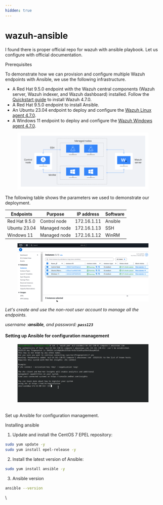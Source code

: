 ```yaml
---
hidden: true
---
```


# wazuh-ansible

I found there is proper official repo for wazuh with ansible playbook. Let us configure with official documentation.

Prerequisites

To demonstrate how we can provision and configure multiple Wazuh endpoints with Ansible, we use the following infrastructure.

* A Red Hat 9.5.0 endpoint with the Wazuh central components (Wazuh server, Wazuh indexer, and Wazuh dashboard) installed. Follow the [Quickstart guide](https://documentation.wazuh.com/current/quickstart.html) to install Wazuh 4.7.0.
* A Red Hat 9.5.0 endpoint to install Ansible.
* An Ubuntu 23.04 endpoint to deploy and configure the [Wazuh Linux agent 4.7.0](https://documentation.wazuh.com/current/installation-guide/wazuh-agent/wazuh-agent-package-linux.html).&#x20;
* A Windows 11 endpoint to deploy and configure the [Wazuh Windows agent 4.7.0](https://documentation.wazuh.com/current/installation-guide/wazuh-agent/wazuh-agent-package-windows.html).

<figure><img src="../../.gitbook/assets/image (2) (1) (1) (1) (1) (1) (1) (1).png" alt=""><figcaption></figcaption></figure>

The following table shows the parameters we used to demonstrate our deployment.

| **Endpoints** | **Purpose**  | **IP address** | **Software** |
| ------------- | ------------ | -------------- | ------------ |
| Red Hat 9.5.0 | Control node | 172.16.1.11    | Ansible      |
| Ubuntu 23.04  | Managed node | 172.16.1.13    | SSH          |
| Windows 11    | Managed node | 172.16.1.12    | WinRM        |

<figure><img src="../../.gitbook/assets/image (1) (1) (1) (1) (1) (1) (1) (1) (1).png" alt=""><figcaption></figcaption></figure>

_Let's create and use the non-root user account to manage all the endpoints._

_username :**ansible**, and password: **`pass123`**_



#### Setting up Ansible for configuration management

<figure><img src="../../.gitbook/assets/image (2) (1) (1) (1) (1) (1) (1) (1) (1).png" alt=""><figcaption></figcaption></figure>

\
Set up Ansible for configuration management.

Installing ansible&#x20;

1. Update and install the CentOS 7 EPEL repository:

```bash
sudo yum update -y
sudo yum install epel-release -y
```

2. Install the latest version of Ansible:

```bash
sudo yum install ansible -y
```

3. Ansible version

```bash
ansible --version
```

\


